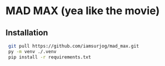 # MAD MAX (yea like the movie)
## Installation
```bash
 git pull https://github.com/iamsurjog/mad_max.git
 py -m venv ./.venv
 pip install -r requirements.txt
```
